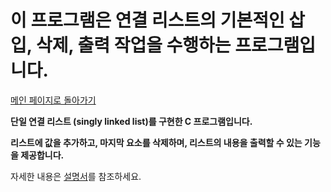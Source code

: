 # 이 프로그램은 연결 리스트의 기본적인 삽입, 삭제, 출력 작업을 수행하는 프로그램입니다.

[메인 페이지로 돌아가기](https://github.com/jaeyong0311?tab=repositories)

**단일 연결 리스트 (singly linked list)를 구현한 C 프로그램입니다.**

**리스트에 값을 추가하고, 마지막 요소를 삭제하며, 리스트의 내용을 출력할 수 있는 기능을 제공합니다.**

자세한 내용은 [설명서](https://github.com/jaeyong0311/-/commit/090683825eb9bb2cf4256fc6740c5bc5e857055f)를 참조하세요.
